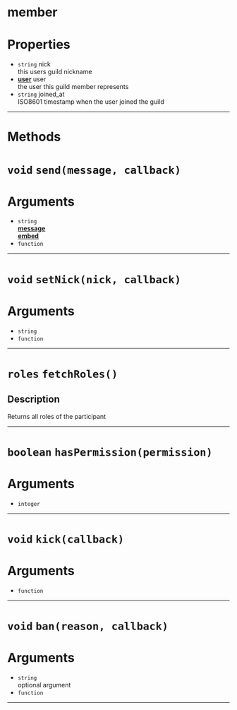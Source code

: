 # member

# Properties
* `string` nick  
this users guild nickname  
* **[user](https://github.com/devonium/gm-discordAPI/blob/doc/user.md#user)** user  
the user this guild member represents  
* `string` joined_at  
ISO8601 timestamp when the user joined the guild  

---
# Methods
# `void` `send(message, callback)`
# Arguments
* `string`  
**[message](https://github.com/devonium/gm-discordAPI/blob/doc/message.md#message)**  
**[embed](https://github.com/devonium/gm-discordAPI/blob/doc/embed.md#embed)**  
* `function`  

---
# `void` `setNick(nick, callback)`
# Arguments
* `string`  
* `function`  

---
# `roles` `fetchRoles()`
Description
---
Returns all roles of the participant  

---
# `boolean` `hasPermission(permission)`
# Arguments
* `integer`  

---
# `void` `kick(callback)`
# Arguments
* `function`  

---
# `void` `ban(reason, callback)`
# Arguments
* `string`  
optional argument  
* `function`  

---
